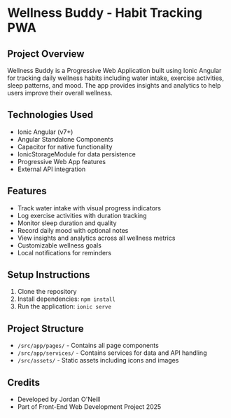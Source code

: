 # Wellness Buddy - Habit Tracking PWA

## Project Overview
Wellness Buddy is a Progressive Web Application built using Ionic Angular for tracking daily wellness habits including water intake, exercise activities, sleep patterns, and mood. The app provides insights and analytics to help users improve their overall wellness.

## Technologies Used
- Ionic Angular (v7+)
- Angular Standalone Components
- Capacitor for native functionality
- IonicStorageModule for data persistence
- Progressive Web App features
- External API integration

## Features
- Track water intake with visual progress indicators
- Log exercise activities with duration tracking
- Monitor sleep duration and quality
- Record daily mood with optional notes
- View insights and analytics across all wellness metrics
- Customizable wellness goals
- Local notifications for reminders

## Setup Instructions
1. Clone the repository
2. Install dependencies: `npm install`
3. Run the application: `ionic serve`

## Project Structure
- `/src/app/pages/` - Contains all page components
- `/src/app/services/` - Contains services for data and API handling
- `/src/assets/` - Static assets including icons and images

## Credits
- Developed by Jordan O'Neill
- Part of Front-End Web Development Project 2025
